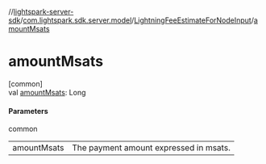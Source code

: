 //[lightspark-server-sdk](../../../index.md)/[com.lightspark.sdk.server.model](../index.md)/[LightningFeeEstimateForNodeInput](index.md)/[amountMsats](amount-msats.md)

# amountMsats

[common]\
val [amountMsats](amount-msats.md): Long

#### Parameters

common

| | |
|---|---|
| amountMsats | The payment amount expressed in msats. |
